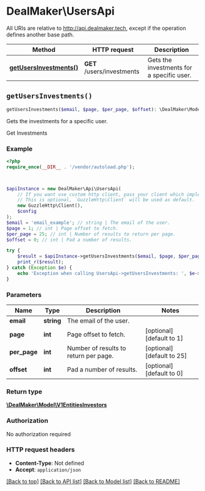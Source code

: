 # DealMaker\UsersApi

All URIs are relative to http://api.dealmaker.tech, except if the operation defines another base path.

| Method | HTTP request | Description |
| ------------- | ------------- | ------------- |
| [**getUsersInvestments()**](UsersApi.md#getUsersInvestments) | **GET** /users/investments | Gets the investments for a specific user. |


## `getUsersInvestments()`

```php
getUsersInvestments($email, $page, $per_page, $offset): \DealMaker\Model\V1EntitiesInvestors
```

Gets the investments for a specific user.

Get Investments

### Example

```php
<?php
require_once(__DIR__ . '/vendor/autoload.php');



$apiInstance = new DealMaker\Api\UsersApi(
    // If you want use custom http client, pass your client which implements `GuzzleHttp\ClientInterface`.
    // This is optional, `GuzzleHttp\Client` will be used as default.
    new GuzzleHttp\Client(),
    $config
);
$email = 'email_example'; // string | The email of the user.
$page = 1; // int | Page offset to fetch.
$per_page = 25; // int | Number of results to return per page.
$offset = 0; // int | Pad a number of results.

try {
    $result = $apiInstance->getUsersInvestments($email, $page, $per_page, $offset);
    print_r($result);
} catch (Exception $e) {
    echo 'Exception when calling UsersApi->getUsersInvestments: ', $e->getMessage(), PHP_EOL;
}
```

### Parameters

| Name | Type | Description  | Notes |
| ------------- | ------------- | ------------- | ------------- |
| **email** | **string**| The email of the user. | |
| **page** | **int**| Page offset to fetch. | [optional] [default to 1] |
| **per_page** | **int**| Number of results to return per page. | [optional] [default to 25] |
| **offset** | **int**| Pad a number of results. | [optional] [default to 0] |

### Return type

[**\DealMaker\Model\V1EntitiesInvestors**](../Model/V1EntitiesInvestors.md)

### Authorization

No authorization required

### HTTP request headers

- **Content-Type**: Not defined
- **Accept**: `application/json`

[[Back to top]](#) [[Back to API list]](../../README.md#endpoints)
[[Back to Model list]](../../README.md#models)
[[Back to README]](../../README.md)
